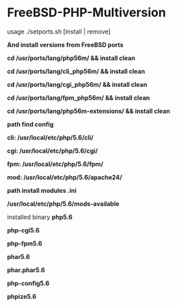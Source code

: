 # FreeBSD-PHP-Multiversion

usage ./setports.sh [install | remove]

**And install versions from FreeBSD ports**

**cd /usr/ports/lang/php56m/ && install clean**

**cd /usr/ports/lang/cli_php56m/ && install clean**

**cd /usr/ports/lang/cgi_php56m/ && install clean**

**cd /usr/ports/lang/fpm_php56m/ && install clean**

**cd /usr/ports/lang/php56m-extensions/ && install clean**


**path find config**

**cli: /usr/local/etc/php/5.6/cli/**

**cgi: /usr/local/etc/php/5.6/cgi/**

**fpm: /usr/local/etc/php/5.6/fpm/**

**mod: /usr/local/etc/php/5.6/apache24/**

**path install modules .ini**

**/usr/local/etc/php/5.6/mods-available**

installed binary
**php5.6**

**php-cgi5.6**

**php-fpm5.6**

**phar5.6**

**phar.phar5.6**

**php-config5.6**

**phpize5.6**
